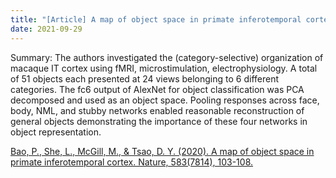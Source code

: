 ```yaml
---
title: "[Article] A map of object space in primate inferotemporal cortex."
date: 2021-09-29
---
```



Summary: The authors investigated the (category-selective) organization of macaque IT cortex using fMRI, microstimulation, electrophysiology. A total of 51 objects each presented at 24 views belonging to 6 different categories. The fc6 output of AlexNet for object classification was PCA decomposed and used as an object space. Pooling responses across face, body, NML, and stubby networks enabled reasonable reconstruction of general objects demonstrating the importance of these four networks in object representation.




[Bao, P., She, L., McGill, M., & Tsao, D. Y. (2020). A map of object space in primate inferotemporal cortex. Nature, 583(7814), 103-108.](https://www.nature.com/articles/s41586-020-2350-5) <br/>
